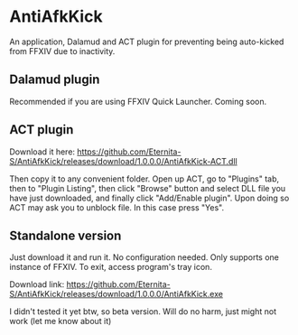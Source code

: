 # AntiAfkKick
An application, Dalamud and ACT plugin for preventing being auto-kicked from FFXIV due to inactivity.

## Dalamud plugin
Recommended if you are using FFXIV Quick Launcher. Coming soon. 

## ACT plugin
Download it here: https://github.com/Eternita-S/AntiAfkKick/releases/download/1.0.0.0/AntiAfkKick-ACT.dll

Then copy it to any convenient folder. Open up ACT, go to "Plugins" tab, then to "Plugin Listing", then click "Browse" button and select DLL file you have just downloaded, and finally click "Add/Enable plugin". Upon doing so ACT may ask you to unblock file. In this case press "Yes".


## Standalone version
Just download it and run it. No configuration needed. Only supports one instance of FFXIV. To exit, access program's tray icon.

Download link: https://github.com/Eternita-S/AntiAfkKick/releases/download/1.0.0.0/AntiAfkKick.exe

I didn't tested it yet btw, so beta version. Will do no harm, just might not work (let me know about it)
